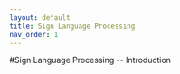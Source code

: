 ```yaml
---
layout: default
title: Sign Language Processing
nav_order: 1
---
```


#Sign Language Processing -- Introduction
